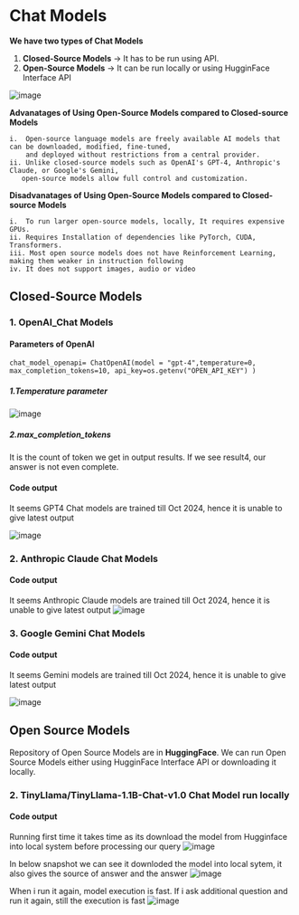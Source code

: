 # Chat Models

******We have two types of Chat Models******
1. **Closed-Source Models** -> It has to be run using API.
2. **Open-Source Models** -> It can be run locally or using HugginFace Interface API

![image](https://github.com/user-attachments/assets/9e4985ec-0053-4bc5-ab90-d31f51ac49f3)

**Advanatages of Using Open-Source Models compared to Closed-source Models**
```
i.  Open-source language models are freely available AI models that can be downloaded, modified, fine-tuned,
    and deployed without restrictions from a central provider. 
ii. Unlike closed-source models such as OpenAI's GPT-4, Anthropic's Claude, or Google's Gemini,
   open-source models allow full control and customization.
```
**Disadvanatages of Using Open-Source Models compared to Closed-source Models**
```
i.  To run larger open-source models, locally, It requires expensive GPUs.
ii. Requires Installation of dependencies like PyTorch, CUDA, Transformers.
iii. Most open source models does not have Reinforcement Learning, making them weaker in instruction following
iv. It does not support images, audio or video
```


## Closed-Source Models 

### 1. OpenAI_Chat Models 
#### Parameters of OpenAI

```chat_model_openapi= ChatOpenAI(model = "gpt-4",temperature=0, max_completion_tokens=10, api_key=os.getenv("OPEN_API_KEY") )```

##### 1.Temperature parameter
![image](https://github.com/user-attachments/assets/e8ead1c5-4c49-4b84-a92e-58c178741a09)

##### 2.max_completion_tokens
It is the count of token we get in output results. If we see result4, our answer is not even complete.

#### Code output
It seems GPT4 Chat models are trained till Oct 2024, hence it is unable to give latest output

![image](https://github.com/user-attachments/assets/bf639bb8-6c41-46e7-8d95-1203dd6acf45)

### 2. Anthropic Claude Chat Models

#### Code output
It seems Anthropic Claude models are trained till Oct 2024, hence it is unable to give latest output
![image](https://github.com/user-attachments/assets/02323657-6b36-4b20-8451-08dbd15cd67c)

### 3. Google Gemini Chat Models

#### Code output
It seems Gemini models are trained till Oct 2024, hence it is unable to give latest output

![image](https://github.com/user-attachments/assets/e2fc60f6-39c9-44a9-b049-4394745ecb8a)

## Open Source Models 

Repository of Open Source Models are in **HuggingFace**.
We can run Open Source Models either using HugginFace Interface API or downloading it locally.

### 2. TinyLlama/TinyLlama-1.1B-Chat-v1.0 Chat Model run locally

#### Code output
Running first time it takes time as its download the model from Hugginface into local system before processing our query
![image](https://github.com/user-attachments/assets/9c1ea1e7-550f-4b61-b2b4-96857ede8528)

In below snapshot we can see it downloded the model into local sytem, it also gives the source of answer and the answer
![image](https://github.com/user-attachments/assets/2e7d58aa-826a-4655-b0a4-f6893be30b79)

When i run it again, model execution is fast. If i ask additional question and run it again, still the execution is fast
![image](https://github.com/user-attachments/assets/005de44e-9ab8-4205-8677-361788d9f332)



